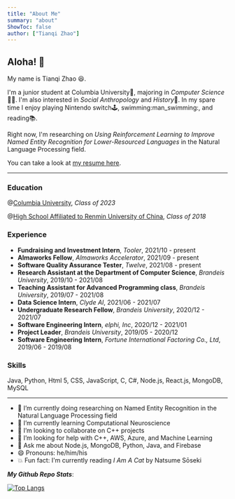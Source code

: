 ```yaml
---
title: "About Me" 
summary: "about"
ShowToc: false
author: ["Tianqi Zhao"]
---
```


## Aloha! :wave:

My name is Tianqi Zhao :laughing:.

I'm a junior student at Columbia University:lion:, majoring in *Computer Science*:man_technologist:. I'm also interested in *Social Anthropology* and *History*:blue_book:. In my spare time I enjoy playing Nintendo switch:joystick:, swimming:man_swimming:, and reading:books:.

Right now, I'm researching on *Using Reinforcement Learning to Improve Named Entity Recognition for Lower-Resourced Languages* in the Natural Language Processing field. 

You can take a look at [my resume here](../resume.pdf).

---

### Education

@[Columbia University](https://www.columbia.edu), *Class of 2023*

@[High School Affiliated to Renmin University of China](https://en.wikipedia.org/wiki/High_School_Affiliated_to_Renmin_University_of_China), *Class of 2018*

### Experience

- **Fundraising and Investment Intern**, *Tooler*, 2021/10 - present
- **Almaworks Fellow**, *Almaworks Accelerator*, 2021/09 - present
- **Software Quality Assurance Tester**, *Twelve*, 2021/08 - present
- **Research Assistant at the Department of Computer Science**, *Brandeis University*, 2019/10 - 2021/08
- **Teaching Assistant for Advanced Programming class**, *Brandeis University*, 2019/07 - 2021/08
- **Data Science Intern**, *Clyde AI*, 2021/06 - 2021/07
- **Undergraduate Research Fellow**, *Brandeis University*, 2020/12 - 2021/07
- **Software Engineering Intern**, *elphi, Inc*, 2020/12 - 2021/01
- **Project Leader**, *Brandeis University*, 2019/05 - 2020/12
- **Software Engineering Intern**, *Fortune International Factoring Co., Ltd*, 2019/06 - 2019/08

### Skills

Java, Python, Html 5, CSS, JavaScript, C, C#, Node.js, React.js, MongoDB, MySQL

---

- 🔭 I’m currently doing researching on Named Entity Recognition in the Natural Language Processing field
- 🌱 I’m currently learning Computational Neuroscience
- 👯 I’m looking to collaborate on C++ projects
- 🤔 I’m looking for help with C++, AWS, Azure, and Machine Learning
- 💬 Ask me about Node.js, MongoDB, Python, Java, and Firebase
- 😄 Pronouns: he/him/his
- 💥 Fun fact: I'm currently reading *I Am A Cat* by Natsume Sōseki

***My Github Repo Stats***:

[![Top Langs](https://github-readme-stats.vercel.app/api/top-langs/?username=tianqizhao-louis&theme=graywhite&layout=compact)](https://github.com/anuraghazra/github-readme-stats)
